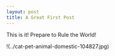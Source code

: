 ```yaml
---
layout: post
title: A Great First Post
---
```


This is it!
Prepare to Rule the World!

!(../cat-pet-animal-domestic-104827.jpg)
